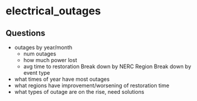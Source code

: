 # electrical_outages
## Questions
- outages by year/month
    - num outages
    - how much power lost
    - avg time to restoration
Break down by NERC Region
Break down by event type
- what times of year have most outages
- what regions have improvement/worsening of restoration time
- what types of outage are on the rise, need solutions

